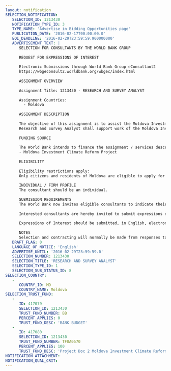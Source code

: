 ```yaml
---
layout: notification
SELECTION_NOTIFICATION: 
   SELECTION_ID: 1213430
   NOTIFICATION_TYPE_ID: 3
   TYPE_NAME: 'Advertise in Bidding Opportunities page'
   PUBLICATION_DATE: '2016-02-17T00:00:00.0'
   EOI_DEADLINE: '2016-02-29T23:59:59.900000000'
   ADVERTISEMENT_TEXT: |
      SELECTION FOR CONSULTANTS BY THE WORLD BANK GROUP
      
      REQUEST FOR EXPRESSIONS OF INTEREST
      
      Electronic Submissions through World Bank Group eConsultant2
      https://wbgeconsult2.worldbank.org/wbgec/index.html
      
      ASSIGNMENT OVERVIEW
      
      Assignment Title: 1213430 - RESEARCH AND SURVEY ANALYST
      
      Assignment Countries:
        - Moldova
      
      ASSIGNMENT DESCRIPTION
      
      The objective of this assignment is to assist the Moldova Investment Climate Reform Project in on survey and data analysis on project target and impact indicators by applying the WBG policies, procedures, rules and methodologies. 
      Research and Survey Analyst shall support work of the Moldova Investment Climate Reform Project on survey and data analysis on project target and impact indicators, and shall research, inquire, investigate, gather, process and analyze the quantitative and qualitative results of reforms and policies implemented by the Project, through applying the CCS methodology, and WBG rules of relevant baseline set up, monitoring progress, and on achieving the targets set by the Project.
      
      FUNDING SOURCE
      
      The World Bank intends to finance the assignment / services described below under the following trust fund(s):
      - Moldova Investment Climate Reform Project
      
      ELIGIBILITY
      
      Eligibility restrictions apply:
      Only citizens and residents of Moldova are eligible to apply for this position. 
      
      INDIVIDUAL / FIRM PROFILE
      The consultant should be an individual. 
      
      SUBMISSION REQUIREMENTS
      The World Bank now invites eligible consultants to indicate their interest in providing the services.  Interested consultants must provide information indicating that they are qualified to perform the services (brochures, description of similar assignments, experience in similar conditions, availability of appropriate skills among staff, etc.).  Please note that the total size of all attachments should be less than 5MB.  
      
      Interested consultants are hereby invited to submit expressions of interest.
      
      Expressions of Interest should be submitted, in English, electronically through World Bank Group eConsultant2 (https://wbgeconsult2.worldbank.org/wbgec/index.html)
      
      NOTES
      Selection and contracting will normally be made from responses to this notification.  The consultant will be selected from a shortlist, subject to availability of funding.
   DRAFT_FLAG: 0
   LANGUAGE_OF_NOTICE: 'English'
   ADVERTISE_UNTIL: '2016-02-29T23:59:59.0'
   SELECTION_NUMBER: 1213430
   SELECTION_TITLE: 'RESEARCH AND SURVEY ANALYST'
   SELECTION_TYPE_ID: 1
   SELECTION_SUB_STATUS_ID: 8
SELECTION_COUNTRY: 
   - 
      COUNTRY_ID: MD
      COUNTRY_NAME: Moldova
SELECTION_TRUST_FUND: 
   - 
      ID: 417079
      SELECTION_ID: 1213430
      TRUST_FUND_NUMBER: BB
      PERCENT_APPLIES: 0
      TRUST_FUND_DESC: 'BANK BUDGET'
   - 
      ID: 417080
      SELECTION_ID: 1213430
      TRUST_FUND_NUMBER: TF0A0570
      PERCENT_APPLIES: 100
      TRUST_FUND_DESC: 'Project Doc 2 Moldova Investment Climate Reform'
NOTIFICATION_ATTACHMENT: 
NOTIFICATION_QUAL_CRIT: 
---
```


